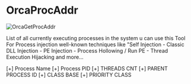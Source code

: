 # OrcaProcAddr

![OrcaGetProcAddr](https://github.com/pjxx01/OrcaProcAddr/assets/111459558/f6deefdf-a0e1-4459-8ddf-6354631a3974)


List of all currently executing processes in the system u can use this Tool For Process injection well-known techniques like "Self Injection - Classic DLL Injection - PE Injection - Process Hollowing / Run PE - Thread Execution Hijacking and more...

[+] Process Name
[+] Process PID
[+] THREADS CNT
[+] PARENT PROCESS ID
[+] CLASS BASE
[+] PRIORITY CLASS
 
